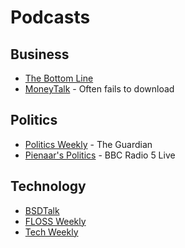 Podcasts
========

Business
--------

 * [The Bottom Line](http://www.bbc.co.uk/podcasts/series/bottomline)
 * [MoneyTalk](http://www.fool.co.uk/money-talk/) - Often fails to download

Politics
--------

 * [Politics Weekly](http://www.guardian.co.uk/politics/series/politicsweekly) - The Guardian
 * [Pienaar's Politics](http://www.bbc.co.uk/podcasts/series/pienaar) - BBC Radio 5 Live

Technology
----------

 * [BSDTalk](http://bsdtalk.blogspot.co.uk/)
 * [FLOSS Weekly](http://twit.tv/show/floss-weekly)
 * [Tech Weekly](http://www.guardian.co.uk/technology/series/techweekly)

